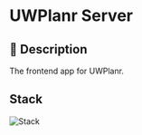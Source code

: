 # UWPlanr Server

## 📃 Description

The frontend app for UWPlanr.

## Stack

![Stack](https://skillicons.dev/icons?i=ts,react)